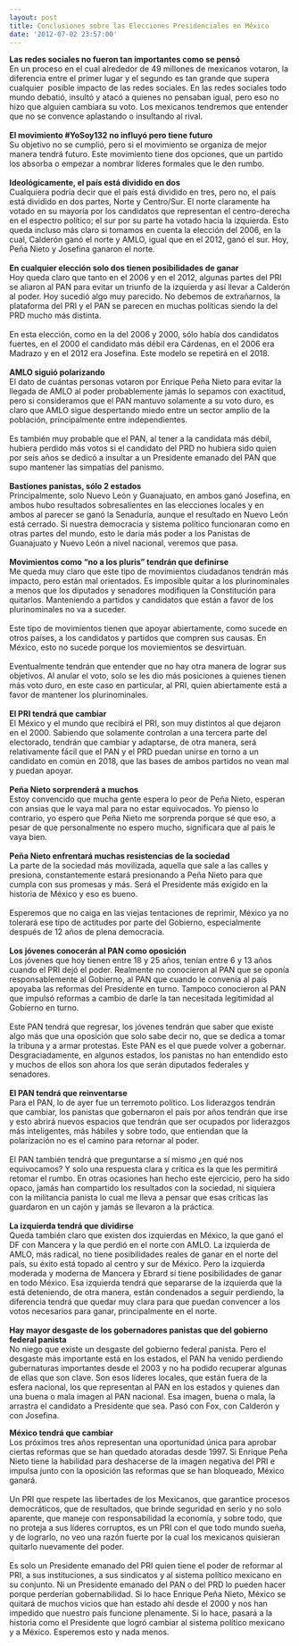```yaml
---
layout: post
title: Conclusiones sobre las Elecciones Presidenciales en México
date: '2012-07-02 23:57:00'
---
```


<p><strong><span>Las redes sociales no fueron tan importantes como se pensó</span></strong><br /><span>En un proceso en el cual alrededor de 49 millones de mexicanos votaron, la diferencia entre el primer lugar y el segundo es tan grande que supera cualquier  posible impacto de las redes sociales. En las redes sociales todo mundo debatió, insultó y atacó a quienes no pensaban igual, pero eso no hizo que alguien cambiara su voto. Los mexicanos tendremos que entender que no se convence aplastando o insultando al rival.</span><br /><span></span><br /><strong><span>El movimiento #YoSoy132 no influyó pero tiene futuro</span></strong><br /><span>Su objetivo no se cumplió, pero si el movimiento se organiza de mejor manera tendrá futuro. Este movimiento tiene dos opciones, que un partido los absorba o empezar a nombrar líderes formales que le den rumbo.</span><br /><span></span><br /><strong><span>Ideológicamente, el país está dividido en dos</span></strong><br /><span>Cualquiera podría decir que el país está dividido en tres, pero no, el país está dividido en dos partes, Norte y Centro/Sur. El norte claramente ha votado en su mayoría por los candidatos que representan el centro-derecha en el espectro político; el sur por su parte ha votado hacia la izquierda. Esto queda incluso más claro si tomamos en cuenta la elección del 2006, en la cual, Calderón ganó el norte y AMLO, igual que en el 2012, ganó el sur. Hoy, Peña Nieto y Josefina ganaron el norte.</span><br /><span></span><br /><strong><span>En cualquier elección solo dos tienen posibilidades de ganar</span></strong><br /><span>Hoy queda claro que tanto en el 2006 y en el 2012, algunas partes del PRI se aliaron al PAN para evitar un triunfo de la izquierda y así llevar a Calderón al poder. Hoy sucedió algo muy parecido. No debemos de extrañarnos, la plataforma del PRI y el PAN se parecen en muchas políticas siendo la del PRD mucho más distinta.</span><br /><span></span><br /><span>En esta elección, como en la del 2006 y 2000, sólo había dos candidatos fuertes, en el 2000 el candidato más débil era Cárdenas, en el 2006 era Madrazo y en el 2012 era Josefina. Este modelo se repetirá en el 2018.</span><br /><span></span><br /><strong><span>AMLO siguió polarizando</span></strong><br /><span>El dato de cuántas personas votaron por Enrique Peña Nieto para evitar la llegada de AMLO al poder probablemente jamás lo sepamos con exactitud, pero si consideramos que el PAN mantuvo solamente a su voto duro, es claro que AMLO sigue despertando miedo entre un sector amplio de la población, principalmente entre independientes.</span><br /><span></span><br /><span>Es también muy probable que el PAN, al tener a la candidata más débil, hubiera perdido más votos si el candidato del PRD no hubiera sido quien por seis años se dedicó a insultar a un Presidente emanado del PAN que supo mantener las simpatías del panismo.</span><br /><span></span><br /><strong><span>Bastiones panistas, sólo 2 estados</span></strong><br /><span>Principalmente, solo Nuevo León y Guanajuato, en ambos ganó Josefina, en ambos hubo resultados sobresalientes en las elecciones locales y en ambos al parecer se ganó la Senaduría, aunque el resultado en Nuevo León está cerrado. Si nuestra democracia y sistema político funcionaran como en otras partes del mundo, esto le daría más poder a los Panistas de Guanajuato y Nuevo León a nivel nacional, veremos que pasa.</span><br /><span></span><br /><strong><span>Movimientos como &#8220;no a los pluris&#8221; tendrán que definirse</span></strong><br /><span>Me queda muy claro que este tipo de movimientos ciudadanos tendrán más impacto, pero están mal orientados. Es imposible quitar a los plurinominales a menos que los diputados y senadores modifiquen la Constitución para quitarlos. Manteniendo a partidos y candidatos que están a favor de los plurinominales no va a suceder. </span><br /><span></span><br /><span>Este tipo de movimientos tienen que apoyar abiertamente, como sucede en otros países, a los candidatos y partidos que compren sus causas. En México, esto no sucede porque los moviemientos se desvirtuan.</span><br /><span></span><br /><span>Eventualmente tendrán que entender que no hay otra manera de lograr sus objetivos. Al anular el voto, solo se les dio más posiciones a quienes tienen más voto duro, en este caso en particular, al PRI, quien abiertamente está a favor de mantener los plurinominales.</span><br /><span></span><br /><strong><span>El PRI tendrá que cambiar</span></strong><br /><span>El México y el mundo que recibirá el PRI, son muy distintos al que dejaron en el 2000. Sabiendo que solamente controlan a una tercera parte del electorado, tendrán que cambiar y adaptarse, de otra manera, será relativamente fácil que el PAN y el PRD puedan unirse en torno a un candidato en común en 2018, que las bases de ambos partidos no vean mal y puedan apoyar.</span><br /><span></span><br /><strong><span>Peña Nieto sorprenderá a muchos</span></strong><br /><span>Estoy convencido que mucha gente espera lo peor de Peña Nieto, esperan con ansias que le vaya mal para no estar equivocados. Yo pienso lo contrario, yo espero que Peña Nieto me sorprenda porque sé que eso, a pesar de que personalmente no espero mucho, significara que al país le vaya bien.</span><br /><span></span><br /><strong><span>Peña Nieto enfrentará muchas resistencias de la sociedad</span></strong><br /><span>La parte de la sociedad más movilizada, aquella que sale a las calles y presiona, constantemente estará presionando a Peña Nieto para que cumpla con sus promesas y más. Será el Presidente más exigido en la historia de México y eso es bueno. </span><br /><span></span><br /><span>Esperemos que no caiga en las viejas tentaciones de reprimir, México ya no tolerará ese tipo de actitudes por parte del Gobierno, especialmente después de 12 años de plena democracia.</span><br /><span></span><br /><strong><span>Los jóvenes conocerán al PAN como oposición</span></strong><br /><span>Los jóvenes que hoy tienen entre 18 y 25 años, tenían entre 6 y 13 años </span><span>cuando el PRI dejó el poder</span><span>. Realmente no conocieron al PAN que se oponía responsablemente al Gobierno, al PAN que cuando le convenía al país apoyaba las reformas del Presidente en turno. Tampoco conocieron al PAN que impulsó reformas a cambio de darle la tan necesitada legitimidad al Gobierno en turno.</span><br /><span></span><br /><span>Este PAN tendrá que regresar, los jóvenes tendrán que saber que existe algo más que una oposición que solo sabe decir no, que se dedica a tomar la tribuna y a armar protestas. Este PAN es el que puede volver a gobernar. Desgraciadamente, en algunos estados, los panistas no han entendido esto y muchos de ellos son ahora los que serán diputados federales y senadores.</span><br /><span></span><br /><strong><span>El PAN tendrá que reinventarse</span></strong><br /><span>Para el PAN, lo de ayer fue un terremoto político. Los liderazgos tendrán que cambiar, los panistas que gobernaron el país por años tendrán que irse y esto abrirá nuevos espacios que tendrán que ser ocupados por liderazgos más inteligentes, más hábiles y sobre todo, que entiendan que la polarización no es el camino para retornar al poder.</span><br /><span></span><br /><span>El PAN también tendrá que preguntarse a sí mismo ¿en qué nos equivocamos? Y solo una respuesta clara y crítica es la que les permitirá retomar el rumbo. En otras ocasiones han hecho este ejercicio, pero ha sido opaco, jamás han compartido los resultados con la sociedad, ni siquiera con la militancia panista lo cual me lleva a pensar que esas críticas las guardaron en un cajón y jamás se llevaron a la práctica.</span><br /><span></span><br /><strong><span>La izquierda tendrá que dividirse</span></strong><br /><span>Queda también claro que existen dos izquierdas en México, la que ganó el DF con Mancera y la que perdió en el norte con AMLO. La izquierda de AMLO, más radical, no tiene posibilidades reales de ganar en el norte del país, su éxito está topado al centro y sur de México. Pero la izquierda moderada y moderna de Mancera y Ebrard sí tiene posibilidades de ganar en todo México. Esa izquierda tendrá que separarse de la izquierda que la está deteniendo, de otra manera, están condenados a seguir perdiendo, la diferencia tendrá que quedar muy clara para que puedan convencer a los votos necesarios para ganar, principalmente en el norte.</span><br /><span></span><br /><strong><span>Hay mayor desgaste de los gobernadores panistas que del gobierno federal panista</span></strong><br /><span>No niego que existe un desgaste del gobierno federal panista. Pero el desgaste más importante está en los estados, el PAN ha venido perdiendo gubernaturas importantes desde el 2003 y no ha podido recuperar algunas de ellas que son clave. Son esos líderes locales, que están fuera de la esfera nacional, los que representan al PAN en los estados y quienes dan una buena o mala imagen al PAN nacional. Esa imagen, buena o mala, la arrastra el candidato a Presidente que sea. Pasó con Fox, con Calderón y con Josefina.</span></p>
<p><strong><span>México tendrá que cambiar</span></strong><br /><span>Los próximos tres años representan una oportunidad única para aprobar ciertas reformas que se han quedado atoradas desde 1997. Si Enrique Peña Nieto tiene la habilidad para deshacerse de la imagen negativa del PRI e impulsa junto con la oposición las reformas que se han bloqueado, México ganará. </span><br /><span></span><br /><span>Un PRI que respete las libertades de los Mexicanos, que garantice procesos democráticos, que de resultados, que brinde seguridad en serio y no solo aparente, que maneje con responsabilidad la economía, y sobre todo, que no proteja a sus líderes corruptos, es un PRI con el que todo mundo sueña, y de lograrlo, no veo una razón fuerte por la cual los mexicanos quisieran quitarlo nuevamente del poder.</span><br /><span></span><br /><span>Es solo un Presidente emanado del PRI quien tiene el poder de reformar al PRI, a sus instituciones, a sus sindicatos y al sistema político mexicano en su conjunto. Ni un Presidente emanado del PAN o del PRD lo pueden hacer porque perderían gobernabilidad. Si lo hace Enrique Peña Nieto, México se quitará de muchos vicios que han estado ahí desde el 2000 y nos han impedido que nuestro país funcione plenamente. Si lo hace, pasará a la historia como el Presidente que logró cambiar al sistema político mexicano y a México. Esperemos esto y nada menos.<br /></span></p>